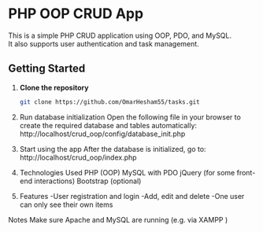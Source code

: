 # PHP OOP CRUD App

This is a simple PHP CRUD application using OOP, PDO, and MySQL.  
It also supports user authentication and task management.

## Getting Started

1. **Clone the repository**  
   ```bash
   git clone https://github.com/OmarHesham55/tasks.git
   
2. Run database initialization
    Open the following file in your browser to create the required database and tables automatically:
     http://localhost/crud_oop/config/database_init.php
   
3. Start using the app
    After the database is initialized, go to:
     http://localhost/crud_oop/index.php

4. Technologies Used
    PHP (OOP)
    MySQL with PDO
    jQuery (for some front-end interactions)
    Bootstrap (optional)

5. Features
  -User registration and login
  -Add, edit and delete
  -One user can only see their own items

 Notes
  Make sure Apache and MySQL are running (e.g. via XAMPP )
